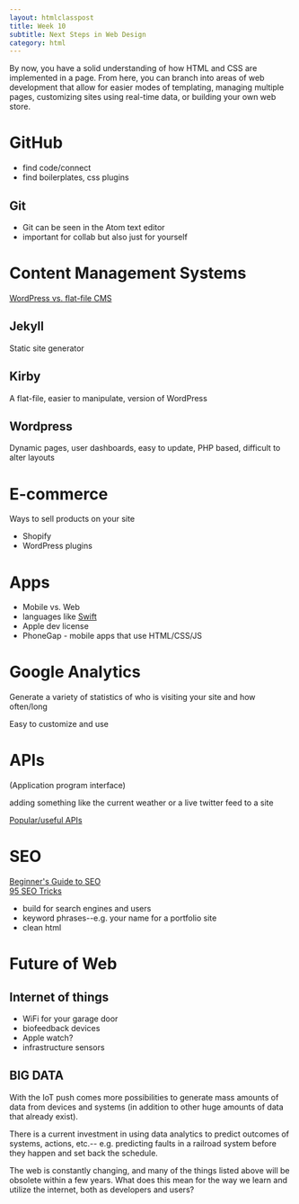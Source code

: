 ```yaml
---
layout: htmlclasspost
title: Week 10
subtitle: Next Steps in Web Design
category: html
---
```


By now, you have a solid understanding of how HTML and CSS are implemented in a page. From here, you can branch into areas of web development that allow for easier modes of templating, managing multiple pages, customizing sites using real-time data, or building your own web store. 

# GitHub 

  * find code/connect
  * find boilerplates, css plugins

## Git

  * Git can be seen in the Atom text editor
  * important for collab but also just for yourself

# Content Management Systems
<a href = "http://www.typeandgrids.com/blog/goodbye-wordpress-2014-will-be-the-year-of-flat-file-cmses" class="three">WordPress vs. flat-file CMS</a>

## Jekyll

Static site generator

## Kirby 

A flat-file, easier to manipulate, version of WordPress

## Wordpress

Dynamic pages, user dashboards, easy to update, PHP based, difficult to alter layouts

# E-commerce

Ways to sell products on your site

 * Shopify
 * WordPress plugins

# Apps

 * Mobile vs. Web
 * languages like <a href="https://developer.apple.com/swift/" class="three">Swift</a>
 * Apple dev license
 * PhoneGap - mobile apps that use HTML/CSS/JS

# Google Analytics

Generate a variety of statistics of who is visiting your site and how often/long

Easy to customize and use

# APIs
(Application program interface)

adding something like the current weather or a live twitter feed to a site

<a href="http://www.webdesignerdepot.com/2011/07/40-useful-apis-for-web-designers-and-developers/" class="three">Popular/useful APIs</a>

# SEO

<a href="http://moz.com/beginners-guide-to-seo" class="three">Beginner's Guide to SEO</a>
<br>
<a href="http://webdesign.about.com/od/seo/tp/seo_tips_and_tricks.htm" class="three">95 SEO Tricks</a>

  * build for search engines and users
  * keyword phrases--e.g. your name for a portfolio site
  * clean html

# Future of Web

## Internet of things

  * WiFi for your garage door
  * biofeedback devices
  * Apple watch?
  * infrastructure sensors

## BIG DATA

  With the IoT push comes more possibilities to generate mass amounts of data from devices and systems (in addition to other huge amounts of data that already exist).

  There is a current investment in using data analytics to predict outcomes of systems, actions, etc.-- e.g. predicting faults in a railroad system before they happen and set back the schedule.



<div class="quote">The web is constantly changing, and many of the things listed above will be obsolete within a few years. What does this mean for the way we learn and utilize the internet, both as developers and users?</div>








